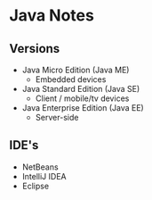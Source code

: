 # Java Notes
## Versions
- Java Micro Edition (Java ME)
    - Embedded devices
- Java Standard Edition (Java SE)
    - Client / mobile/tv devices
- Java Enterprise Edition (Java EE)
    - Server-side

## IDE's
- NetBeans
- IntelliJ IDEA
- Eclipse